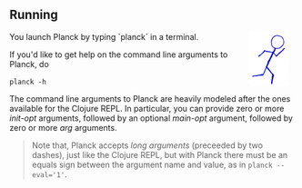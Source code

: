 ## Running

<img width="70" align="right" style="margin: 0ex 1em" src="img/running.jpg">
You launch Planck by typing `planck` in a terminal.

If you'd like to get help on the command line arguments to Planck, do

```
planck -h
```

The command line arguments to Planck are heavily modeled after the ones available for the Clojure REPL. In particular, you can provide zero or more _init-opt_ arguments, followed by an optional _main-opt_ argument, followed by zero or more _arg_ arguments.

> Note that, Planck accepts _long arguments_ (preceeded by two dashes), just like the Clojure REPL, but with Planck there must be an equals sign between the argument name and value, as in `planck --eval='1'`.

